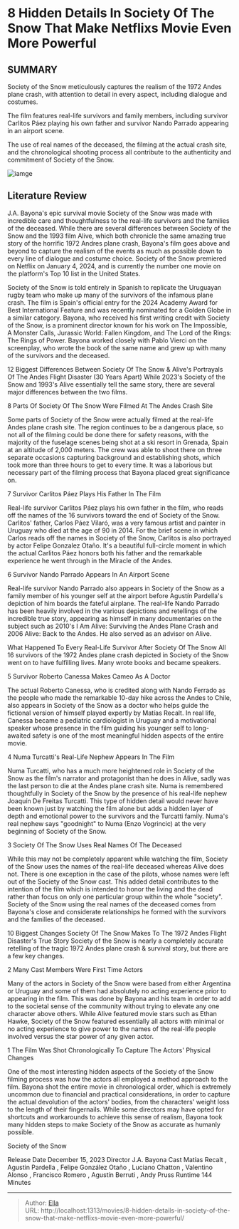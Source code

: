 # 8 Hidden Details In Society Of The Snow That Make Netflixs Movie Even More Powerful


## SUMMARY 

 Society of the Snow meticulously captures the realism of the 1972 Andes plane crash, with attention to detail in every aspect, including dialogue and costumes. 

 The film features real-life survivors and family members, including survivor Carlitos Páez playing his own father and survivor Nando Parrado appearing in an airport scene. 

 The use of real names of the deceased, the filming at the actual crash site, and the chronological shooting process all contribute to the authenticity and commitment of Society of the Snow. 

![iamge](https://static1.srcdn.com/wordpress/wp-content/uploads/2024/01/society-of-the-snow-movie-hidden-details.jpg)

## Literature Review



J.A. Bayona&#39;s epic survival movie Society of the Snow was made with incredible care and thoughtfulness to the real-life survivors and the families of the deceased. While there are several differences between Society of the Snow and the 1993 film Alive, which both chronicle the same amazing true story of the horrific 1972 Andres plane crash, Bayona&#39;s film goes above and beyond to capture the realism of the events as much as possible down to every line of dialogue and costume choice. Society of the Snow premiered on Netflix on January 4, 2024, and is currently the number one movie on the platform&#39;s Top 10 list in the United States.

Society of the Snow is told entirely in Spanish to replicate the Uruguayan rugby team who make up many of the survivors of the infamous plane crash. The film is Spain&#39;s official entry for the 2024 Academy Award for Best International Feature and was recently nominated for a Golden Globe in a similar category. Bayona, who received his first writing credit with Society of the Snow, is a prominent director known for his work on The Impossible, A Monster Calls, Jurassic World: Fallen Kingdom, and The Lord of the Rings: The Rings of Power. Bayona worked closely with Pablo Vierci on the screenplay, who wrote the book of the same name and grew up with many of the survivors and the deceased.
            

 12 Biggest Differences Between Society Of The Snow &amp; Alive&#39;s Portrayals Of The Andes Flight Disaster (30 Years Apart) 
While 2023&#39;s Society of the Snow and 1993&#39;s Alive essentially tell the same story, there are several major differences between the two films.




 8  Parts Of Society Of The Snow Were Filmed At The Andes Crash Site 
        

Some parts of Society of the Snow were actually filmed at the real-life Andes plane crash site. The region continues to be a dangerous place, so not all of the filming could be done there for safety reasons, with the majority of the fuselage scenes being shot at a ski resort in Grenada, Spain at an altitude of 2,000 meters. The crew was able to shoot there on three separate occasions capturing background and establishing shots, which took more than three hours to get to every time. It was a laborious but necessary part of the filming process that Bayona placed great significance on.



 7  Survivor Carlitos Páez Plays His Father In The Film 
        

Real-life survivor Carlitos Páez plays his own father in the film, who reads off the names of the 16 survivors toward the end of Society of the Snow. Carlitos&#39; father, Carlos Páez Vilaró, was a very famous artist and painter in Uruguay who died at the age of 90 in 2014. For the brief scene in which Carlos reads off the names in Society of the Snow, Carlitos is also portrayed by actor Felipe Gonzalez Otaño. It&#39;s a beautiful full-circle moment in which the actual Carlitos Páez honors both his father and the remarkable experience he went through in the Miracle of the Andes.



 6  Survivor Nando Parrado Appears In An Airport Scene 
        

Real-life survivor Nando Parrado also appears in Society of the Snow as a family member of his younger self at the airport before Agustín Pardella&#39;s depiction of him boards the fateful airplane. The real-life Nando Parrado has been heavily involved in the various depictions and retellings of the incredible true story, appearing as himself in many documentaries on the subject such as 2010&#39;s I Am Alive: Surviving the Andes Plane Crash and 2006 Alive: Back to the Andes. He also served as an advisor on Alive.
            

 What Happened To Every Real-Life Survivor After Society Of The Snow 
All 16 survivors of the 1972 Andes plane crash depicted in Society of the Snow went on to have fulfilling lives. Many wrote books and became speakers.



 5  Survivor Roberto Canessa Makes Cameo As A Doctor 
        

The actual Roberto Canessa, who is credited along with Nando Ferrado as the people who made the remarkable 10-day hike across the Andes to Chile, also appears in Society of the Snow as a doctor who helps guide the fictional version of himself played expertly by Matías Recalt. In real life, Canessa became a pediatric cardiologist in Uruguay and a motivational speaker whose presence in the film guiding his younger self to long-awaited safety is one of the most meaningful hidden aspects of the entire movie.



 4  Numa Turcatti&#39;s Real-Life Nephew Appears In The Film 
        

Numa Turcatti, who has a much more heightened role in Society of the Snow as the film&#39;s narrator and protagonist than he does in Alive, sadly was the last person to die at the Andes plane crash site. Numa is remembered thoughtfully in Society of the Snow by the presence of his real-life nephew Joaquín De Freitas Turcatti. This type of hidden detail would never have been known just by watching the film alone but adds a hidden layer of depth and emotional power to the survivors and the Turcatti family. Numa&#39;s real nephew says &#34;goodnight&#34; to Numa (Enzo Vogrincic) at the very beginning of Society of the Snow.



 3  Society Of The Snow Uses Real Names Of The Deceased 
        

While this may not be completely apparent while watching the film, Society of the Snow uses the names of the real-life deceased whereas Alive does not. There is one exception in the case of the pilots, whose names were left out of the Society of the Snow cast. This added detail contributes to the intention of the film which is intended to honor the living and the dead rather than focus on only one particular group within the whole &#34;society&#34;. Society of the Snow using the real names of the deceased comes from Bayona&#39;s close and considerate relationships he formed with the survivors and the families of the deceased.
            

 10 Biggest Changes Society Of The Snow Makes To The 1972 Andes Flight Disaster&#39;s True Story 
Society of the Snow is nearly a completely accurate retelling of the tragic 1972 Andes plane crash &amp; survival story, but there are a few key changes.



 2  Many Cast Members Were First Time Actors 
        

Many of the actors in Society of the Snow were based from either Argentina or Uruguay and some of them had absolutely no acting experience prior to appearing in the film. This was done by Bayona and his team in order to add to the societal sense of the community without trying to elevate any one character above others. While Alive featured movie stars such as Ethan Hawke, Society of the Snow featured essentially all actors with minimal or no acting experience to give power to the names of the real-life people involved versus the star power of any given actor.



 1  The Film Was Shot Chronologically To Capture The Actors&#39; Physical Changes 




One of the most interesting hidden aspects of the Society of the Snow filming process was how the actors all employed a method approach to the film. Bayona shot the entire movie in chronological order, which is extremely uncommon due to financial and practical considerations, in order to capture the actual devolution of the actors&#39; bodies, from the characters&#39; weight loss to the length of their fingernails. While some directors may have opted for shortcuts and workarounds to achieve this sense of realism, Bayona took many hidden steps to make Society of the Snow as accurate as humanly possible.
        


  Society of the Snow  


 Release Date   December 15, 2023    Director   J.A. Bayona    Cast   Matías Recalt , Agustin Pardella , Felipe González Otaño , Luciano Chatton , Valentino Alonso , Francisco Romero , Agustín Berruti , Andy Pruss    Runtime   144 Minutes    





---

> Author: [Ella](https://instagram.hk.cn/)  
> URL: http://localhost:1313/movies/8-hidden-details-in-society-of-the-snow-that-make-netflixs-movie-even-more-powerful/  

